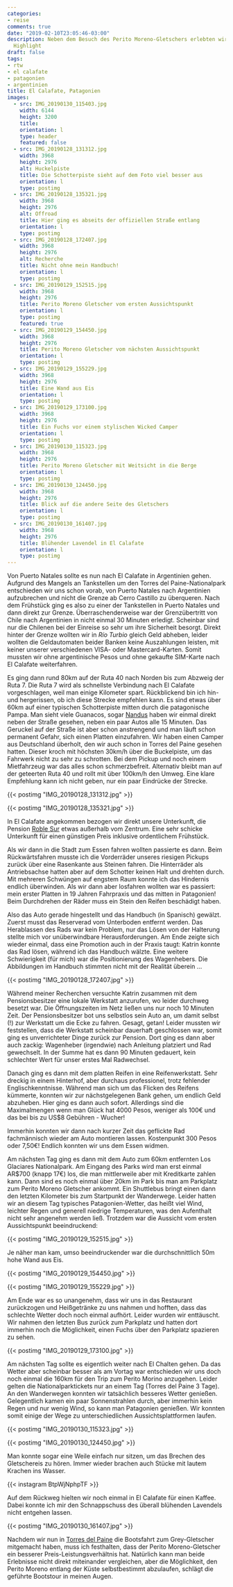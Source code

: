 ```yaml
---
categories:
- reise
comments: true
date: "2019-02-10T23:05:46-03:00"
description: Neben dem Besuch des Perito Moreno-Gletschers erlebten wir noch ein weiteres
  Highlight
draft: false
tags:
- rtw
- el calafate
- patagonien
- argentinien
title: El Calafate, Patagonien
images:
  - src: IMG_20190130_115403.jpg
    width: 6144
    height: 3200
    title: 
    orientation: l
    type: header
    featured: false
  - src: IMG_20190128_131312.jpg
    width: 3968
    height: 2976
    alt: Huckelpiste
    title: Die Schotterpiste sieht auf dem Foto viel besser aus
    orientation: l
    type: postimg
  - src: IMG_20190128_135321.jpg
    width: 3968
    height: 2976
    alt: Offroad
    title: Hier ging es abseits der offiziellen Straße entlang
    orientation: l
    type: postimg
  - src: IMG_20190128_172407.jpg
    width: 3968
    height: 2976
    alt: Recherche
    title: Nicht ohne mein Handbuch!
    orientation: l
    type: postimg
  - src: IMG_20190129_152515.jpg
    width: 3968
    height: 2976
    title: Perito Moreno Gletscher vom ersten Aussichtspunkt
    orientation: l
    type: postimg
    featured: true
  - src: IMG_20190129_154450.jpg
    width: 3968
    height: 2976
    title: Perito Moreno Gletscher vom nächsten Aussichtspunkt
    orientation: l
    type: postimg
  - src: IMG_20190129_155229.jpg
    width: 3968
    height: 2976
    title: Eine Wand aus Eis
    orientation: l
    type: postimg
  - src: IMG_20190129_173100.jpg
    width: 3968
    height: 2976
    title: Ein Fuchs vor einem stylischen Wicked Camper
    orientation: l
    type: postimg
  - src: IMG_20190130_115323.jpg
    width: 3968
    height: 2976
    title: Perito Moreno Gletscher mit Weitsicht in die Berge
    orientation: l
    type: postimg
  - src: IMG_20190130_124450.jpg
    width: 3968
    height: 2976
    title: Blick auf die andere Seite des Gletschers
    orientation: l
    type: postimg
  - src: IMG_20190130_161407.jpg
    width: 3968
    height: 2976
    title: Blühender Lavendel in El Calafate
    orientation: l
    type: postimg
---
```


Von Puerto Natales sollte es nun nach El Calafate in Argentinien gehen. Aufgrund des Mangels an Tankstellen um den Torres del Paine-Nationalpark entschieden wir uns schon vorab, von Puerto Natales nach Argentinien aufzubrechen und nicht die Grenze ab Cerro Castillo zu überqueren. Nach dem Frühstück ging es also zu einer der Tankstellen in Puerto Natales und dann direkt zur Grenze. Überraschenderweise war der Grenzübertritt von Chile nach Argentinien in nicht einmal 30 Minuten erledigt. Scheinbar sind nur die Chilenen bei der Einreise so sehr um ihre Sicherheit besorgt. Direkt hinter der Grenze wollten wir in _Río Turbio_ gleich Geld abheben, leider wollten die Geldautomaten beider Banken keine Auszahlungen leisten, mit keiner unserer verschiedenen VISA- oder Mastercard-Karten. Somit mussten wir ohne argentinische Pesos und ohne gekaufte SIM-Karte nach El Calafate weiterfahren.

Es ging dann rund 80km auf der Ruta 40 nach Norden bis zum Abzweig der Ruta 7. Die Ruta 7 wird als schnellste Verbindung nach El Calafate vorgeschlagen, weil man einige Kilometer spart. Rückblickend bin ich hin- und hergerissen, ob ich diese Strecke empfehlen kann. Es sind etwas über 60km auf einer typischen Schotterpiste mitten durch die patagonische Pampa. Man sieht viele Guanacos, sogar [Nandus](https://de.wikipedia.org/wiki/Nandu) haben wir einmal direkt neben der Straße gesehen, neben ein paar Autos alle 15 Minuten. Das Geruckel auf der Straße ist aber schon anstrengend und man läuft schon permanent Gefahr, sich einen Platten einzufahren. Wir haben einen Camper aus Deutschland überholt, den wir auch schon in Torres del Paine gesehen hatten. Dieser kroch mit höchsten 30km/h über die Buckelpiste, um das Fahrwerk nicht zu sehr zu schrotten. Bei dem Pickup und noch einem Mietfahrzeug war das alles schon schmerzbefreit. Alternativ bleibt man auf der geteerten Ruta 40 und rollt mit über 100km/h den Umweg. Eine klare Empfehlung kann ich nicht geben, nur ein paar Eindrücke der Strecke.

{{< postimg "IMG_20190128_131312.jpg" >}}

{{< postimg "IMG_20190128_135321.jpg" >}}

In El Calafate angekommen bezogen wir direkt unsere Unterkunft, die Pension [Roble Sur](https://goo.gl/maps/G47n4nJLGuS2) etwas außerhalb vom Zentrum. Eine sehr schicke Unterkunft für einen günstigen Preis inklusive ordentlichem Frühstück.

Als wir dann in die Stadt zum Essen fahren wollten passierte es dann. Beim Rückwärtsfahren musste ich die Vorderräder unseres riesigen Pickups zurück über eine Rasenkante aus Steinen fahren. Die Hinterräder als Antriebsachse hatten aber auf dem Schotter keinen Halt und drehten durch. Mit mehreren Schwüngen auf engstem Raum konnte ich das Hindernis endlich überwinden. Als wir dann aber losfahren wollten war es passiert: mein erster Platten in 19 Jahren Fahrpraxis und das mitten in Patagonien! Beim Durchdrehen der Räder muss ein Stein den Reifen beschädigt haben. 

Also das Auto gerade hingestellt und das Handbuch (in Spanisch) gewälzt. Zuerst musst das Reserverad vom Unterboden entfernt werden. Das Herablassen des Rads war kein Problem, nur das Lösen von der Halterung stellte mich vor unüberwindbare Herausforderungen. Am Ende zeigte sich wieder einmal, dass eine Promotion auch in der Praxis taugt: Katrin konnte das Rad lösen, während ich das Handbuch wälzte. Eine weitere Schwierigkeit (für mich) war die Positionierung des Wagenhebers. Die Abbildungen im Handbuch stimmten nicht mit der Realität überein ...

{{< postimg "IMG_20190128_172407.jpg" >}}

Während meiner Recherchen versuchte Katrin zusammen mit dem Pensionsbesitzer eine lokale Werkstatt anzurufen, wo leider durchweg besetzt war. Die Öffnungszeiten im Netz ließen uns nur noch 10 Minuten Zeit. Der Pensionsbesitzer bot uns selbstlos sein Auto an, um damit selbst (!) zur Werkstatt um die Ecke zu fahren. Gesagt, getan! Leider mussten wir feststellen, dass die Werkstatt scheinbar dauerhaft geschlossen war, somit ging es unverrichteter Dinge zurück zur Pension. Dort ging es dann aber auch zackig: Wagenheber (irgendwie) nach Anleitung platziert und Rad gewechselt. In der Summe hat es dann 90 Minuten gedauert, kein schlechter Wert für unser erstes Mal Radwechsel.

Danach ging es dann mit dem platten Reifen in eine Reifenwerkstatt. Sehr dreckig in einem Hinterhof, aber durchaus professionel, trotz fehlender Englischkenntnisse. Während man sich um das Flicken des Reifens kümmerte, konnten wir zur nächstgelegenen Bank gehen, um endlich Geld abzuheben. Hier ging es dann auch sofort. Allerdings sind die Maximalmengen wenn man Glück hat 4000 Pesos, weniger als 100€ und das bei bis zu US$8 Gebühren - Wucher!

Immerhin konnten wir dann nach kurzer Zeit das geflickte Rad fachmännisch wieder am Auto montieren lassen. Kostenpunkt 300 Pesos oder 7,50€! Endlich konnten wir uns dem Essen widmen.

Am nächsten Tag ging es dann mit dem Auto zum 60km entfernten Los Glaciares Nationalpark. Am Eingang des Parks wird man erst einmal AR$700 (knapp 17€) los, die man mittlerweile aber mit Kreditkarte zahlen kann. Dann sind es noch einmal über 20km im Park bis man am Parkplatz zum Perito Moreno Gletscher ankommt. Ein Shuttlebus bringt einen dann den letzten Kilometer bis zum Startpunkt der Wanderwege. Leider hatten wir an diesem Tag typisches Patagonien-Wetter, das heißt viel Wind, leichter Regen und generell niedrige Temperaturen, was den Aufenthalt nicht sehr angenehm werden ließ. Trotzdem war die Aussicht vom ersten Aussichtspunkt beeindruckend:

{{< postimg "IMG_20190129_152515.jpg" >}}

Je näher man kam, umso beeindruckender war die durchschnittlich 50m hohe Wand aus Eis.

{{< postimg "IMG_20190129_154450.jpg" >}}

{{< postimg "IMG_20190129_155229.jpg" >}}

Am Ende war es so unangenehm, dass wir uns in das Restaurant zurückzogen und Heißgetränke zu uns nahmen und hofften, dass das schlechte Wetter doch noch einmal aufhört. Leider wurden wir enttäuscht. Wir nahmen den letzten Bus zurück zum Parkplatz und hatten dort immerhin noch die Möglichkeit, einen Fuchs über den Parkplatz spazieren zu sehen.

{{< postimg "IMG_20190129_173100.jpg" >}}

Am nächsten Tag sollte es eigentlich weiter nach El Chalten gehen. Da das Wetter aber scheinbar besser als am Vortag war entschieden wir uns doch noch einmal die 160km für den Trip zum Perito Morino anzugehen. Leider gelten die Nationalparktickets nur an einem Tag (Torres del Paine 3 Tage). An den Wanderwegen konnten wir tatsächlich besseres Wetter genießen. Gelegentlich kamen ein paar Sonnenstrahlen durch, aber immerhin kein Regen und nur wenig Wind, so kann man Patagonien genießen. Wir konnten somit einige der Wege zu unterschiedlichen Aussichtsplattformen laufen.

{{< postimg "IMG_20190130_115323.jpg" >}}

{{< postimg "IMG_20190130_124450.jpg" >}}

Man konnte sogar eine Weile einfach nur sitzen, um das Brechen des Gletschereis zu hören. Immer wieder brachen auch Stücke mit lautem Krachen ins Wasser.

{{< instagram BtpWjNphpTF >}}

Auf dem Rückweg hielten wir noch einmal in El Calafate für einen Kaffee. Dabei konnte ich mir den Schnappschuss des überall blühenden Lavendels nicht entgehen lassen.

{{< postimg "IMG_20190130_161407.jpg" >}}

Nachdem wir nun in [Torres del Paine](/post/rtw-torres-del-paine/) die Bootsfahrt zum Grey-Gletscher mitgemacht haben, muss ich festhalten, dass der Perito Moreno-Gletscher ein besserer Preis-Leistungsverhältnis hat. Natürlich kann man beide Erlebnisse nicht direkt miteinander vergleichen, aber die Möglichkeit, den Perito Moreno entlang der Küste selbstbestimmt abzulaufen, schlägt die geführte Bootstour in meinen Augen.

